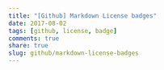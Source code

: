 ```yaml
---
title: "[Github] Markdown License badges"
date: 2017-08-02
tags: [github, license, badge]
comments: true
share: true
slug: github/markdown-license-badges
---
```


<script src="https://gist.github.com/qvil/5e3ed56c26d784e51424621119cc4028.js"></script>
